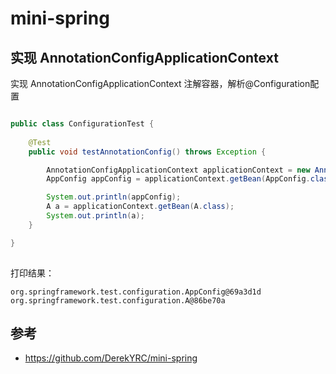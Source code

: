 
# mini-spring

## 实现 AnnotationConfigApplicationContext

实现 AnnotationConfigApplicationContext 注解容器，解析@Configuration配置
```java

public class ConfigurationTest {
    
    @Test
    public void testAnnotationConfig() throws Exception {

        AnnotationConfigApplicationContext applicationContext = new AnnotationConfigApplicationContext(AppConfig.class);
        AppConfig appConfig = applicationContext.getBean(AppConfig.class);

        System.out.println(appConfig);
        A a = applicationContext.getBean(A.class);
        System.out.println(a);
    }

}
    
```

打印结果：
```
org.springframework.test.configuration.AppConfig@69a3d1d
org.springframework.test.configuration.A@86be70a
```

## 参考 
- https://github.com/DerekYRC/mini-spring 

